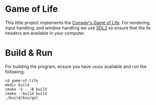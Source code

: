 # Game of Life

This little project implements the [Conway's Game of Life](https://en.wikipedia.org/wiki/Conway's_Game_of_Life).
For rendering, input handling, and window handling we use [SDL2](https://www.libsdl.org/)
so ensure that the its headers are available in your computer.

# Build & Run

For building the program, ensure you have `cmake` available and run the following:

```shell
cd game-of-life
mkdir build
cmake -S . -B build
cmake --build build
./build/bin/gol
```
